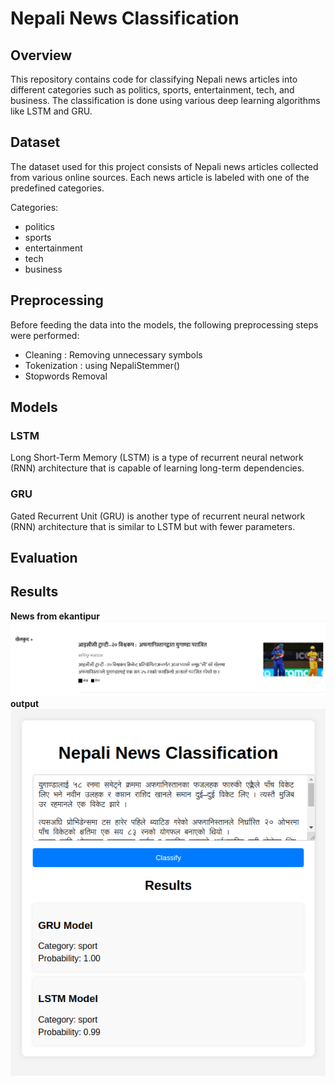 # Nepali News Classification

## Overview
This repository contains code for classifying Nepali news articles into different categories such as politics, sports, entertainment, tech, and business. The classification is done using various deep learning algorithms like LSTM and GRU.

## Dataset
The dataset used for this project consists of Nepali news articles collected from various online sources. Each news article is labeled with one of the predefined categories.

Categories:
- politics
- sports
- entertainment
- tech
- business

## Preprocessing
Before feeding the data into the models, the following preprocessing steps were performed:
- Cleaning : Removing unnecessary symbols
- Tokenization : using NepaliStemmer()
- Stopwords Removal

## Models
### LSTM
Long Short-Term Memory (LSTM) is a type of recurrent neural network (RNN) architecture that is capable of learning long-term dependencies.

### GRU
Gated Recurrent Unit (GRU) is another type of recurrent neural network (RNN) architecture that is similar to LSTM but with fewer parameters.

## Evaluation

## Results
**News from ekantipur**
![Alt text](/media/image-1.png)
**output**
![Alt text](/media/image.png)


